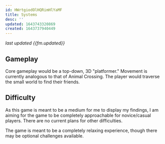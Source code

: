 ```yaml
---
id: HWrtgiodOlHQRimHlYaMF
title: Systems
desc: ''
updated: 1643743320869
created: 1643737940449
---
```

*last updated {{fm.updated}}*

## Gameplay

Core gameplay would be a top-down, 3D "platformer." Movement is currently analogous to that of Animal Crossing. The player would traverse the small world to find their friends.




## Difficulty

As this game is meant to be a medium for me to display my findings, I am aiming for the game to be completely approachable for novice/casual players. There are no current plans for other difficulties.

The game is meant to be a completely relaxing experience, though there may be optional challenges available.